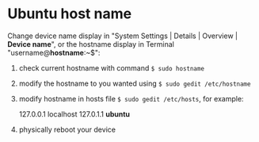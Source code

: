 
# Ubuntu host name

Change device name display in "System Settings | Details | Overview | **Device name**",
or the hostname display in Terminal "username@**hostname**:~$":

1. check current hostname with command `$ sudo hostname`
2. modify the hostname to you wanted using `$ sudo gedit /etc/hostname`
3. modify hostname in hosts file `$ sudo gedit /etc/hosts`, for example:
    
    127.0.0.1 localhost
    127.0.1.1 **ubuntu**
    
4. physically reboot your device
